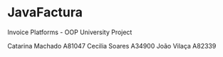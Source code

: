 # JavaFactura
Invoice Platforms - OOP University Project

Catarina Machado A81047
Cecilia Soares A34900
João Vilaça A82339
